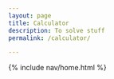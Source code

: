 ```yaml
---
layout: page
title: Calculator
description: To solve stuff
permalink: /calculator/

---
```


{% include nav/home.html %}

